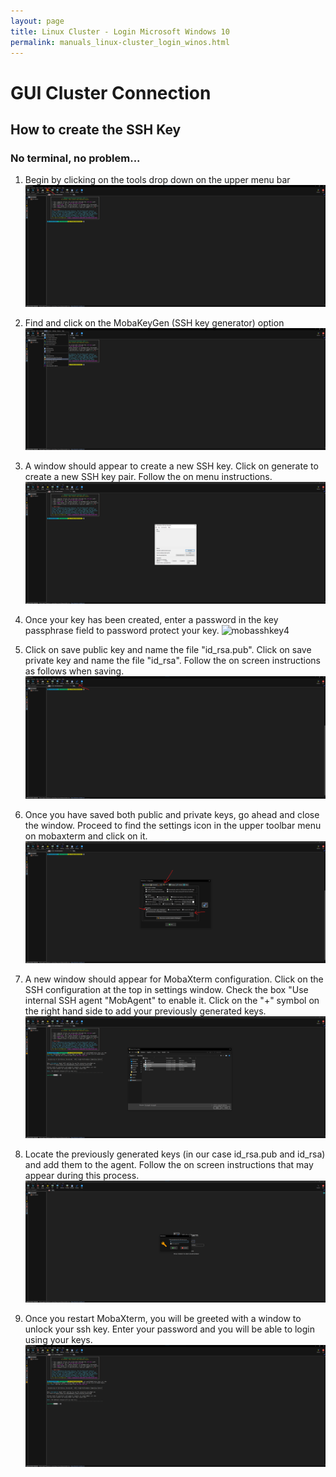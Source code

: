 ```yaml
---
layout: page
title: Linux Cluster - Login Microsoft Windows 10 
permalink: manuals_linux-cluster_login_winos.html
---
```


#  GUI Cluster Connection

## How to create the SSH Key
### No terminal, no problem...
1. Begin by clicking on the tools drop down on the upper menu bar
![mobasshkey1](/images/mobasshkey1.png)

2. Find and click on the MobaKeyGen (SSH key generator) option
![mobasshkey2](/images/mobasshkey2.png)

3. A window should appear to create a new SSH key. Click on generate to create a new SSH key pair. Follow the on menu instructions.
![mobasshkey3](/images/mobasshkey3.png)

4. Once your key has been created, enter a password in the key passphrase field to password protect your key.
![mobasshkey4](/images/obasshkey4.png)

5. Click on save public key and name the file "id_rsa.pub". Click on save private key and name the file "id_rsa". Follow the on screen instructions as follows when saving.
![mobasshkey5](/images/mobasshkey5.png)

6. Once you have saved both public and private keys, go ahead and close the window. Proceed to find the settings icon in the upper toolbar menu on mobaxterm and click on it.
![mobasshkey6](/images/mobasshkey6.png)

7. A new window should appear for MobaXterm configuration. Click on the SSH configuration at the top in settings window. Check the box "Use internal SSH agent "MobAgent" to enable it. Click on the "+" symbol on the right hand side to add your previously generated keys. 
![mobasshkey7](/images/mobasshkey7.png)

8. Locate the previously generated keys (in our case id_rsa.pub and id_rsa) and add them to the agent. Follow the on screen instructions that may appear during this process. 
![mobasshkey8](/images/mobasshkey8.png)

9. Once you restart MobaXterm, you will be greeted with a window to unlock your ssh key. Enter your password and you will be able to login using your keys.
![mobasshkey9](/images/mobasshkey9.png)

